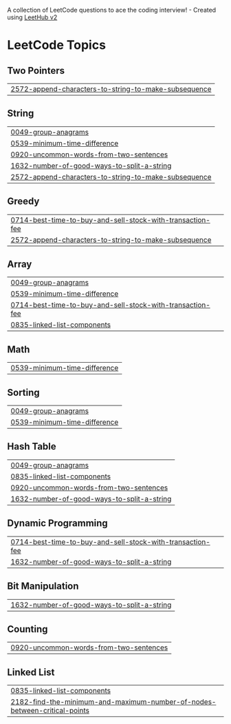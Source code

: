 A collection of LeetCode questions to ace the coding interview! - Created using [LeetHub v2](https://github.com/arunbhardwaj/LeetHub-2.0)
<!---LeetCode Topics Start-->
# LeetCode Topics
## Two Pointers
|  |
| ------- |
| [2572-append-characters-to-string-to-make-subsequence](https://github.com/IvoPatricio/LeetCode/tree/master/2572-append-characters-to-string-to-make-subsequence) |
## String
|  |
| ------- |
| [0049-group-anagrams](https://github.com/IvoPatricio/LeetCode/tree/master/0049-group-anagrams) |
| [0539-minimum-time-difference](https://github.com/IvoPatricio/LeetCode/tree/master/0539-minimum-time-difference) |
| [0920-uncommon-words-from-two-sentences](https://github.com/IvoPatricio/LeetCode/tree/master/0920-uncommon-words-from-two-sentences) |
| [1632-number-of-good-ways-to-split-a-string](https://github.com/IvoPatricio/LeetCode/tree/master/1632-number-of-good-ways-to-split-a-string) |
| [2572-append-characters-to-string-to-make-subsequence](https://github.com/IvoPatricio/LeetCode/tree/master/2572-append-characters-to-string-to-make-subsequence) |
## Greedy
|  |
| ------- |
| [0714-best-time-to-buy-and-sell-stock-with-transaction-fee](https://github.com/IvoPatricio/LeetCode/tree/master/0714-best-time-to-buy-and-sell-stock-with-transaction-fee) |
| [2572-append-characters-to-string-to-make-subsequence](https://github.com/IvoPatricio/LeetCode/tree/master/2572-append-characters-to-string-to-make-subsequence) |
## Array
|  |
| ------- |
| [0049-group-anagrams](https://github.com/IvoPatricio/LeetCode/tree/master/0049-group-anagrams) |
| [0539-minimum-time-difference](https://github.com/IvoPatricio/LeetCode/tree/master/0539-minimum-time-difference) |
| [0714-best-time-to-buy-and-sell-stock-with-transaction-fee](https://github.com/IvoPatricio/LeetCode/tree/master/0714-best-time-to-buy-and-sell-stock-with-transaction-fee) |
| [0835-linked-list-components](https://github.com/IvoPatricio/LeetCode/tree/master/0835-linked-list-components) |
## Math
|  |
| ------- |
| [0539-minimum-time-difference](https://github.com/IvoPatricio/LeetCode/tree/master/0539-minimum-time-difference) |
## Sorting
|  |
| ------- |
| [0049-group-anagrams](https://github.com/IvoPatricio/LeetCode/tree/master/0049-group-anagrams) |
| [0539-minimum-time-difference](https://github.com/IvoPatricio/LeetCode/tree/master/0539-minimum-time-difference) |
## Hash Table
|  |
| ------- |
| [0049-group-anagrams](https://github.com/IvoPatricio/LeetCode/tree/master/0049-group-anagrams) |
| [0835-linked-list-components](https://github.com/IvoPatricio/LeetCode/tree/master/0835-linked-list-components) |
| [0920-uncommon-words-from-two-sentences](https://github.com/IvoPatricio/LeetCode/tree/master/0920-uncommon-words-from-two-sentences) |
| [1632-number-of-good-ways-to-split-a-string](https://github.com/IvoPatricio/LeetCode/tree/master/1632-number-of-good-ways-to-split-a-string) |
## Dynamic Programming
|  |
| ------- |
| [0714-best-time-to-buy-and-sell-stock-with-transaction-fee](https://github.com/IvoPatricio/LeetCode/tree/master/0714-best-time-to-buy-and-sell-stock-with-transaction-fee) |
| [1632-number-of-good-ways-to-split-a-string](https://github.com/IvoPatricio/LeetCode/tree/master/1632-number-of-good-ways-to-split-a-string) |
## Bit Manipulation
|  |
| ------- |
| [1632-number-of-good-ways-to-split-a-string](https://github.com/IvoPatricio/LeetCode/tree/master/1632-number-of-good-ways-to-split-a-string) |
## Counting
|  |
| ------- |
| [0920-uncommon-words-from-two-sentences](https://github.com/IvoPatricio/LeetCode/tree/master/0920-uncommon-words-from-two-sentences) |
## Linked List
|  |
| ------- |
| [0835-linked-list-components](https://github.com/IvoPatricio/LeetCode/tree/master/0835-linked-list-components) |
| [2182-find-the-minimum-and-maximum-number-of-nodes-between-critical-points](https://github.com/IvoPatricio/LeetCode/tree/master/2182-find-the-minimum-and-maximum-number-of-nodes-between-critical-points) |
<!---LeetCode Topics End-->